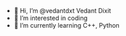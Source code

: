 - 👋 Hi, I’m @vedantdxt Vedant Dixit
- 👀 I’m interested in coding
- 🌱 I’m currently learning C++, Python

<!---
vedantdxt/vedantdxt is a ✨ special ✨ repository because its `README.md` (this file) appears on your GitHub profile.
You can click the Preview link to take a look at your changes.
--->
